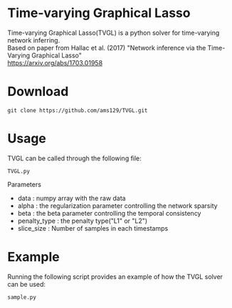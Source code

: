 # Time-varying Graphical Lasso
Time-varying Graphical Lasso(TVGL) is a python solver for time-varying network inferring.  
Based on paper from Hallac et al. (2017) "Network inference via the Time-Varying Graphical Lasso"  
https://arxiv.org/abs/1703.01958

# Download
```
git clone https://github.com/ams129/TVGL.git
```

# Usage
TVGL can be called through the following file:
```
TVGL.py
```

Parameters
* data : numpy array with the raw data
* alpha : the regularization parameter controlling the network sparsity
* beta : the beta parameter controlling the temporal consistency
* penalty_type : the penalty type("L1" or "L2")
* slice_size : Number of samples in each timestamps

# Example
Running the following script provides an example of how the TVGL solver can be used:
```
sample.py
```
